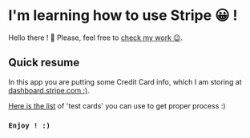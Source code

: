 # I'm learning how to use Stripe 😀 !

Hello there ! 👋 Please, feel free to [check my work 😉](https://woytekmig.github.io/credit-card-stripe/).

## Quick resume

In this app you are putting some Credit Card info, which I am storing at [dashboard.stripe.com :)](https://dashboard.stripe.com/login).

[Here is the list](https://stripe.com/docs/testing#cards) of 'test cards' you can use to get proper process :)

### `Enjoy ! :)`
